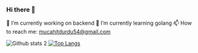 ### Hi there 👋

<!--
**DurDu54/DurDu54** is a ✨ _special_ ✨ repository because its `README.md` (this file) appears on your GitHub profile.

Here are some ideas to get you started:

- 🔭 I’m currently working on backend
- 🌱 I’m currently learning golang
- 📫 How to reach me: mucahitdurdu54@gmail.com
-[![Readme Card](https://github-readme-stats.vercel.app/api/pin/?username=DurDu54&repo=github-readme-stats)](https://github.com/anuraghazra/github-readme-stats)
-[![Top Langs](https://github-readme-stats.vercel.app/api/top-langs/?username=DurDu54)](https://github.com/anuraghazra/github-readme-stats)
-->
🔭 I’m currently working on backend
🌱 I’m currently learning golang
📫 How to reach me: mucahitdurdu54@gmail.com

![Github stats 2](https://github-readme-stats.vercel.app/api?username=DurDu54&show_icons=true&theme=radical)
[![Top Langs](https://github-readme-stats.vercel.app/api/top-langs/?username=DurDu54&layout=donut)](https://github.com/anuraghazra/github-readme-stats)


